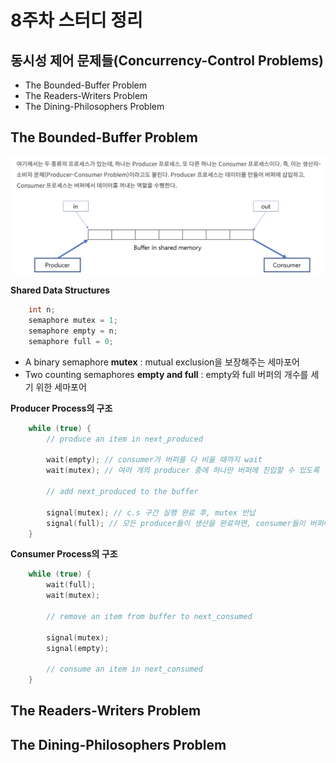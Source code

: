 # 8주차 스터디 정리

## 동시성 제어 문제들(Concurrency-Control Problems)
- The Bounded-Buffer Problem
- The Readers-Writers Problem
- The Dining-Philosophers Problem
  
  
## The Bounded-Buffer Problem
<img src="../img/os-week8-1.png"/>
  

**Shared Data Structures**  
```c
    int n;
    semaphore mutex = 1;
    semaphore empty = n;
    semaphore full = 0;
```
- A binary semaphore **mutex** : mutual exclusion을 보장해주는 세마포어
- Two counting semaphores **empty and full** : empty와 full 버퍼의 개수를 세기 위한 세마포어
  
**Producer Process의 구조**  
```c
    while (true) {
        // produce an item in next_produced

        wait(empty); // consumer가 버퍼를 다 비울 때까지 wait
        wait(mutex); // 여러 개의 producer 중에 하나만 버퍼에 진입할 수 있도록

        // add next_produced to the buffer

        signal(mutex); // c.s 구간 실행 완료 후, mutex 반납
        signal(full); // 모든 producer들이 생산을 완료하면, consumer들이 버퍼에 접근하도록 알림
    }
```
  
**Consumer Process의 구조**  
```c
    while (true) {
        wait(full);
        wait(mutex);

        // remove an item from buffer to next_consumed

        signal(mutex);
        signal(empty);

        // consume an item in next_consumed
    }
```






## The Readers-Writers Problem


## The Dining-Philosophers Problem